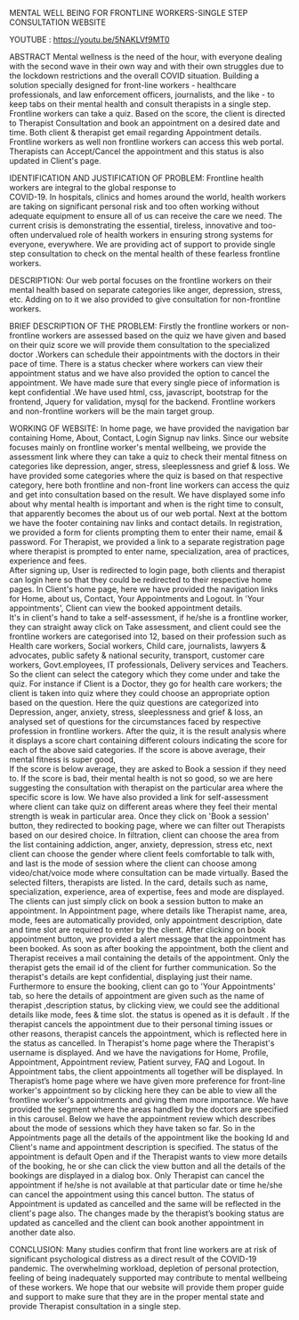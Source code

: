 MENTAL WELL BEING FOR FRONTLINE WORKERS-SINGLE STEP CONSULTATION WEBSITE

YOUTUBE : https://youtu.be/5NAKLVf9MT0

ABSTRACT 
 Mental wellness is the need of the hour, with everyone dealing with the  second wave in their own way and with their own struggles due to the lockdown  restrictions and the overall COVID situation. Building a solution specially designed for  front-line workers - healthcare professionals, and law enforcement officers, journalists,  and the like - to keep tabs on their mental health and consult therapists in a single step. 
Frontline workers can take a quiz. Based on the score, the client is directed to Therapist  Consultation and book an appointment on a desired date and time. Both client &  therapist get email regarding Appointment details. 
Frontline workers as well non frontline workers can access this web portal. 
Therapists can Accept/Cancel the appointment and this status is also updated in Client's  page. 

IDENTIFICATION AND JUSTIFICATION OF PROBLEM: 
Frontline health workers are integral to the global response to  
COVID-19. In hospitals, clinics and homes around the world, health workers are taking  on significant personal risk and too often working without adequate equipment to  ensure all of us can receive the care we need. The current crisis is demonstrating the  essential, tireless, innovative and too-often undervalued role of health workers in  ensuring strong systems for everyone, everywhere. We are providing act of support to  provide single step consultation to check on the mental health of these fearless frontline  workers. 

DESCRIPTION: 
Our web portal focuses on the frontline workers on their  
mental health based on separate categories like anger, depression, stress, etc.  Adding on to it we also provided to give consultation for non-frontline workers. 

BRIEF DESCRIPTION OF THE PROBLEM: 
 Firstly the frontline workers or non-frontline workers are assessed  based on the quiz we have given and based on their quiz score we will provide them  consultation to the specialized doctor .Workers can schedule their appointments  with the doctors in their pace of time. There is a status checker where workers can  view their appointment status and we have also provided the option to cancel the  appointment. We have made sure that every single piece of information is kept  confidential .We have used html, css, javascript, bootstrap for the frontend, Jquery  for validation, mysql for the backend. Frontline workers and non-frontline workers  will be the main target group. 

WORKING OF WEBSITE: 
 In home page, we have provided the navigation bar containing  Home, About, Contact, Login Signup nav links. 
Since our website focuses mainly on frontline worker's mental wellbeing, we provide  the assessment link where they can take a quiz to check their mental fitness on  categories like depression, anger, stress, sleeplessness and grief & loss. 
We have provided some categories where the quiz is based on that respective  category, here both frontline and non-front line workers can access the quiz and get  into consultation based on the result. 
We have displayed some info about why mental health is important and when is the  right time to consult, that apparently becomes the about us of our web portal. 
Next at the bottom we have the footer containing nav links and contact details. 
In registration, we provided a form for clients prompting them to enter their name,  email & password. For Therapist, we provided a link to a separate registration page 
where therapist is prompted to enter name, specialization, area of practices, experience and fees.  
After signing up, User is redirected to login page, both clients and therapist can login  here so that they could be redirected to their respective home pages. 
In Client's home page, here we have provided the navigation links for Home, about us, Contact, Your Appointments and Logout. In 'Your appointments', Client can view  the booked appointment details.  
It's in client's hand to take a self-assessment, if he/she is a frontline worker, they can  straight away click on Take assessment, and client could see the frontline workers are  categorised into 12, based on their profession such as Health care workers, Social  workers, Child care, journalists, lawyers & advocates, public safety & national  security, transport, customer care workers, Govt.employees, IT professionals,  Delivery services and Teachers. 
So the client can select the category which they come under and take the quiz. For  instance if Client is a Doctor, they go for health care workers; the client is taken into  quiz where they could choose an appropriate option based on the question. Here the  quiz questions are categorized into Depression, anger, anxiety, stress, sleeplessness  and grief & loss, an analysed set of questions for the circumstances faced by  respective profession in frontline workers. 
After the quiz, it is the result analysis where it displays a score chart containing  different colours indicating the score for each of the above said categories. 
If the score is above average, their mental fitness is super good,  
If the score is below average, they are asked to Book a session if they need to. 
If the score is bad, their mental health is not so good, so we are here suggesting the  consultation with therapist on the particular area where the specific score is low. 
We have also provided a link for self-assessment where client can take quiz on  different areas where they feel their mental strength is weak in particular area. 
Once they click on 'Book a session' button, they redirected to booking page, where  we can filter out Therapists based on our desired choice. In filtration, client can  choose the area from the list containing addiction, anger, anxiety, depression, stress  etc, next client can choose the gender where client feels comfortable to talk with, 
and last is the mode of session where the client can choose among video/chat/voice  mode where consultation can be made virtually. 
Based the selected filters, therapists are listed. In the card, details such as name,  specialization, experience, area of expertise, fees and mode are displayed. The clients  can just simply click on book a session button to make an appointment. 
In Appointment page, where details like Therapist name, area, mode, fees are  automatically provided, only appointment description, date and time slot are  required to enter by the client. After clicking on book appointment button, we  provided a alert message that the appointment has been booked. As soon as after  booking the appointment, both the client and Therapist receives a mail containing  the details of the appointment. Only the therapist gets the email id of the client for  further communication. So the therapist's details are kept confidential, displaying  just their name. 
Furthermore to ensure the booking, client can go to 'Your Appointments' tab, so here  the details of appointment are given such as the name of therapist ,description  status, by clicking view, we could see the additional details like mode, fees & time  slot. 
the status is opened as it is default . If the therapist cancels the appointment due to  their personal timing issues or other reasons, therapist cancels the appointment,  which is reflected here in the status as cancelled. 
In Therapist's home page where the Therapist's username is displayed. And we have  the navigations for Home, Profile, Appointment, Appointment review, Patient survey,  FAQ and Logout. 
In Appointment tabs, the client appointments all together will be displayed. In  Therapist’s home page where we have given more preference for front-line worker's  appointment so by clicking here they can be able to view all the frontline worker's  appointments and giving them more importance. 
We have provided the segment where the areas handled by the doctors are specified  in this carousel. Below we have the appointment review which describes about the  mode of sessions which they have taken so far. So in the Appointments page all the  details of the appointment like the booking Id and Client's name and appointment  description is specified. The status of the appointment is default Open and if the  Therapist wants to view more details of the booking, he or she can click the view  button and all the details of the bookings are displayed in a dialog box. 
Only Therapist can cancel the appointment if he/she is not available at that particular  date or time he/she can cancel the appointment using this cancel button. 
The status of Appointment is updated as cancelled and the same will be reflected in  the client's page also. 
The changes made by the therapist’s booking status are updated as cancelled and the  client can book another appointment in another date also. 

CONCLUSION: 
 Many studies confirm that front line workers are at risk of significant  psychological distress as a direct result of the COVID-19 pandemic. The overwhelming  workload, depletion of personal protection, feeling of being inadequately supported  may contribute to mental wellbeing of these workers. We hope that our website will  provide them proper guide and support to make sure that they are in the proper  mental state and provide Therapist consultation in a single step.


